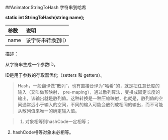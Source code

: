 ##Animator.StringToHash 字符串到哈希

**static int StringToHash(string name);**

|参数|说明|
|:--|:--|
|name|该字符串转换到ID|


描述：

从字符串生成一个参数ID。

ID是用于参数的存取器优化（setters 和 getters）。




>Hash，一般翻译做“散列”，也有直接音译为"哈希"的，就是把任意长度的输入（又叫做预映射， pre-maping），通过散列算法，变换成固定长度的输出，该输出就是散列值。这种转换是一种压缩映射，也就是，散列值的空间通常远小于输入的空间，不同的输入可能会散列成相同的输出，而不可能从散列值来唯一的确定输入值。

>1) 对象相等则hashCode一定相等；
2) hashCode相等对象未必相等。